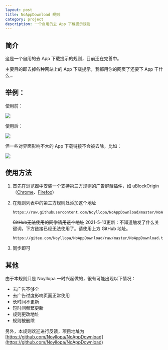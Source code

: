 ```yaml
---
layout: post
title: NoAppDownload 规则
category: project
description: 一个自用的去 App 下载提示规则
---
```

## 简介

这是一个自用的去 App 下载提示的规则，目前还在完善中。

主要目的即去掉各种网站上的 App 下载提示，我都用你的网页了还要下 App 干什么...



## 举例：

使用前：

<img src="https://ae01.alicdn.com/kf/Hb35a646f03a844948d706b9d422c38b00.png">



使用后：

<img src="https://ae01.alicdn.com/kf/Hc2a584d4bd5c4fe0b81958b542f96170z.png">



但一些对界面影响不大的 App 下载链接不会被去除，比如：

<img src="https://ae01.alicdn.com/kf/Had8c0c3f6bf74ce89b509df8010a2b0ea.png">



## 使用方法

1. 首先在浏览器中安装一个支持第三方规则的广告屏蔽插件，如 uBlockOrigin （[Chrome](https://chrome.google.com/webstore/detail/ublock-origin/cjpalhdlnbpafiamejdnhcphjbkeiagm)、[Firefox](https://addons.mozilla.org/en-US/firefox/addon/ublock-origin/)）

2. 在规则列表中的第三方规则处添加这个地址

   ```
   https://raw.githubusercontent.com/Noyllopa/NoAppDownload/master/NoAppDownload.txt
   ```

   ~~GitHub无法使用的同学请用这个地址~~ 2021-5-13更新：不知道触发了什么关键词，下方链接已经无法使用了。请使用上方 GitHub 地址。

   ```
   https://gitee.com/Noyllopa/NoAppDownload/raw/master/NoAppDownload.txt 
   ```


3. 同步即可



## 其他

由于本规则只是 Noyllopa 一时兴起做的，很有可能出现以下情况：

- 去广告不够全
- 去广告过度影响页面正常使用
- 长时间不更新
- 短时间频繁更新
- 规则更改地址
- 规则被删除

另外，本规则欢迎进行反馈，项目地址为 [https://github.com/Noyllopa/NoAppDownload](https://github.com/Noyllopa/NoAppDownload)

